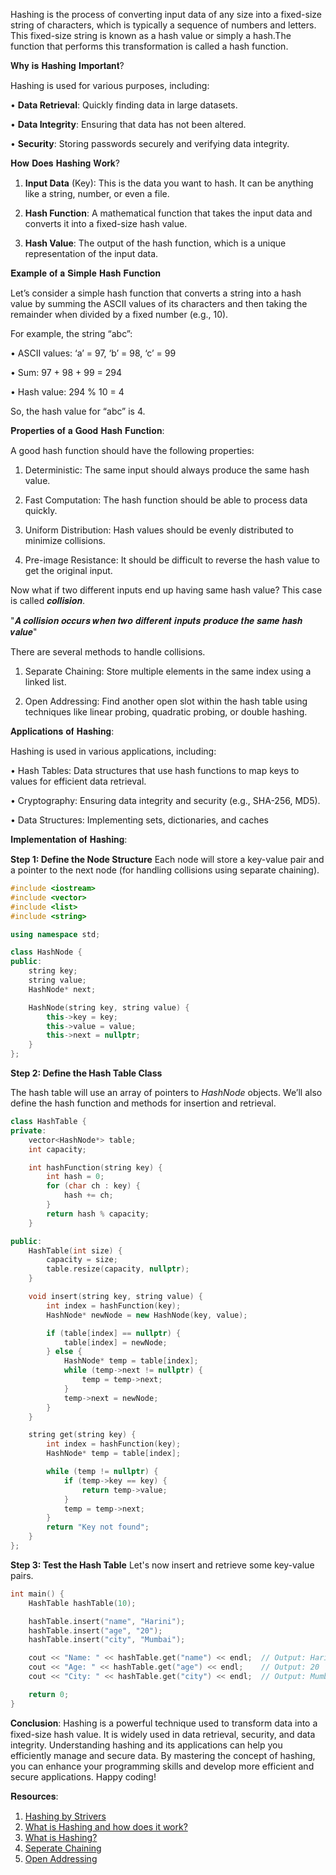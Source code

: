 Hashing is the process of converting input data of any size into a fixed-size string of characters, which is typically a sequence of numbers and letters.
This fixed-size string is known as a hash value or simply a hash.The function that performs this transformation is called a hash function.

𝐖𝐡𝐲 𝐢𝐬 𝐇𝐚𝐬𝐡𝐢𝐧𝐠 𝐈𝐦𝐩𝐨𝐫𝐭𝐚𝐧𝐭?

Hashing is used for various purposes, including:

•	**Data Retrieval**: Quickly finding data in large datasets.

•	**Data Integrity**: Ensuring that data has not been altered.

•	**Security**: Storing passwords securely and verifying data integrity.


𝐇𝐨𝐰 𝐃𝐨𝐞𝐬 𝐇𝐚𝐬𝐡𝐢𝐧𝐠 𝐖𝐨𝐫𝐤?

1.	**Input Data** (Key): This is the data you want to hash. It can be anything like a string, number, or even a file.

2.	**Hash Function**: A mathematical function that takes the input data and converts it into a fixed-size hash value.

3.	**Hash Value**: The output of the hash function, which is a unique representation of the input data.

𝐄𝐱𝐚𝐦𝐩𝐥𝐞 𝐨𝐟 𝐚 𝐒𝐢𝐦𝐩𝐥𝐞 𝐇𝐚𝐬𝐡 𝐅𝐮𝐧𝐜𝐭𝐢𝐨𝐧

Let’s consider a simple hash function that converts a string into a hash value by summing the ASCII values of its characters and then taking the remainder when divided by a fixed number (e.g., 10).

For example, the string “abc”:

•	ASCII values: ‘a’ = 97, ‘b’ = 98, ‘c’ = 99

•	Sum: 97 + 98 + 99 = 294

•	Hash value: 294 % 10 = 4

So, the hash value for “abc” is 4.

𝐏𝐫𝐨𝐩𝐞𝐫𝐭𝐢𝐞𝐬 𝐨𝐟 𝐚 𝐆𝐨𝐨𝐝 𝐇𝐚𝐬𝐡 𝐅𝐮𝐧𝐜𝐭𝐢𝐨𝐧:

A good hash function should have the following properties:

1.	Deterministic: The same input should always produce the same hash value.

2.	Fast Computation: The hash function should be able to process data quickly.

3.	Uniform Distribution: Hash values should be evenly distributed to minimize collisions.

4.	Pre-image Resistance: It should be difficult to reverse the hash value to get the original input.

Now what if two different inputs end up having same hash value? This case is called 𝒄𝒐𝒍𝒍𝒊𝒔𝒊𝒐𝒏.

"𝑨 𝒄𝒐𝒍𝒍𝒊𝒔𝒊𝒐𝒏 𝒐𝒄𝒄𝒖𝒓𝒔 𝒘𝒉𝒆𝒏 𝒕𝒘𝒐 𝒅𝒊𝒇𝒇𝒆𝒓𝒆𝒏𝒕 𝒊𝒏𝒑𝒖𝒕𝒔 𝒑𝒓𝒐𝒅𝒖𝒄𝒆 𝒕𝒉𝒆 𝒔𝒂𝒎𝒆 𝒉𝒂𝒔𝒉 𝒗𝒂𝒍𝒖𝒆"

There are several methods to handle collisions.

1.	Separate Chaining: Store multiple elements in the same index using a linked list.

2.	Open Addressing: Find another open slot within the hash table using techniques like linear probing, quadratic probing, or double hashing.

𝐀𝐩𝐩𝐥𝐢𝐜𝐚𝐭𝐢𝐨𝐧𝐬 𝐨𝐟 𝐇𝐚𝐬𝐡𝐢𝐧𝐠:

Hashing is used in various applications, including:

•	Hash Tables: Data structures that use hash functions to map keys to values for efficient data retrieval.

•	Cryptography: Ensuring data integrity and security (e.g., SHA-256, MD5).

•	Data Structures: Implementing sets, dictionaries, and caches

𝐈𝐦𝐩𝐥𝐞𝐦𝐞𝐧𝐭𝐚𝐭𝐢𝐨𝐧 𝐨𝐟 𝐇𝐚𝐬𝐡𝐢𝐧𝐠:

**Step 1: Define the Node Structure**
Each node will store a key-value pair and a pointer to the next node (for handling collisions using separate chaining).

```cpp
#include <iostream>
#include <vector>
#include <list>
#include <string>

using namespace std;

class HashNode {
public:
    string key;
    string value;
    HashNode* next;

    HashNode(string key, string value) {
        this->key = key;
        this->value = value;
        this->next = nullptr;
    }
};

```

**Step 2: Define the Hash Table Class**

The hash table will use an array of pointers to _HashNode_ objects. We’ll also define the hash function and methods for insertion and retrieval.

```cpp
class HashTable {
private:
    vector<HashNode*> table;
    int capacity;

    int hashFunction(string key) {
        int hash = 0;
        for (char ch : key) {
            hash += ch;
        }
        return hash % capacity;
    }

public:
    HashTable(int size) {
        capacity = size;
        table.resize(capacity, nullptr);
    }

    void insert(string key, string value) {
        int index = hashFunction(key);
        HashNode* newNode = new HashNode(key, value);

        if (table[index] == nullptr) {
            table[index] = newNode;
        } else {
            HashNode* temp = table[index];
            while (temp->next != nullptr) {
                temp = temp->next;
            }
            temp->next = newNode;
        }
    }

    string get(string key) {
        int index = hashFunction(key);
        HashNode* temp = table[index];

        while (temp != nullptr) {
            if (temp->key == key) {
                return temp->value;
            }
            temp = temp->next;
        }
        return "Key not found";
    }
};
```
**Step 3: Test the Hash Table**
Let's now insert and retrieve some key-value pairs.

```cpp
int main() {
    HashTable hashTable(10);

    hashTable.insert("name", "Harini");
    hashTable.insert("age", "20");
    hashTable.insert("city", "Mumbai");

    cout << "Name: " << hashTable.get("name") << endl;  // Output: Harini
    cout << "Age: " << hashTable.get("age") << endl;    // Output: 20
    cout << "City: " << hashTable.get("city") << endl;  // Output: Mumbai

    return 0;
}

```
𝐂𝐨𝐧𝐜𝐥𝐮𝐬𝐢𝐨𝐧:
Hashing is a powerful technique used to transform data into a fixed-size hash value. It is widely used in data retrieval, security, and data integrity.
Understanding hashing and its applications can help you efficiently manage and secure data.
By mastering the concept of hashing, you can enhance your programming skills and develop more efficient and secure applications. Happy coding!

𝐑𝐞𝐬𝐨𝐮𝐫𝐜𝐞𝐬:
1)	[Hashing by Strivers]( https://youtu.be/KEs5UyBJ39g?si=f0jAGCdYfguyN5dQ)
2)	[What is Hashing and how does it work?]( https://www.codecademy.com/resources/blog/what-is-hashing/)
3)	[What is Hashing?]( https://www.geeksforgeeks.org/what-is-hashing/)
4)	[Seperate Chaining](https://www.geeksforgeeks.org/separate-chaining-collision-handling-technique-in-hashing/?ref=lbp)
5)	[Open Addressing](https://www.geeksforgeeks.org/open-addressing-collision-handling-technique-in-hashing/)

